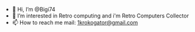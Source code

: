 - 👋 Hi, I’m @Bigi74
- 👀 I’m interested in Retro computing and i'm Retro Computers Collector
- 📫 How to reach me mail: 1krokogator@gmail.com
